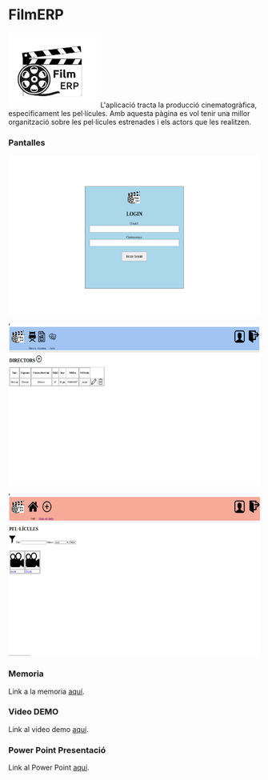 # FilmERP
<img src="FilmERP/LOGO.png" width="180" height="150">
L'aplicació tracta la producció cinematogràfica, especificament les pel·lícules. Amb aquesta pàgina es vol tenir una millor organització sobre les pel·lícules estrenades i els actors que les realitzen.

### Pantalles
<img src="FilmERP/1.png" width="590" height="320">,
<img src="FilmERP/2.png" width="590" height="320">,
<img src="FilmERP/3.png" width="590" height="320">

### Memoria
Link a la memoria [aquí](https://docs.google.com/document/d/1hZQNKwx1ao709r6Xv91hsg92GRChtQ6kpxTdv97DXEg/edit#heading=h.2wxpd0f54ja0).



### Video DEMO
Link al video demo [aquí](https://drive.google.com/file/d/1Yche7BHqoA-K1zwfMQ8Il4Z89PRpfSsg/view?usp=drive_link). 


### Power Point Presentació
Link al Power Point [aquí](https://docs.google.com/presentation/d/1ttk3xOXpqJ3Tai8gbrIk2ue4KQgtgTqo-aW-y_FvLLQ/edit?usp=sharing).
